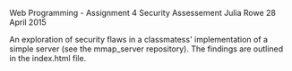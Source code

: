 Web Programming - Assignment 4
Security Assessement
Julia Rowe
28 April 2015

An exploration of security flaws in a classmatess' implementation of
a simple server (see the mmap_server repository).  The findings are
outlined in the index.html file.